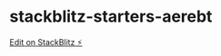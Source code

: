 # stackblitz-starters-aerebt

[Edit on StackBlitz ⚡️](https://stackblitz.com/edit/stackblitz-starters-aerebt)
